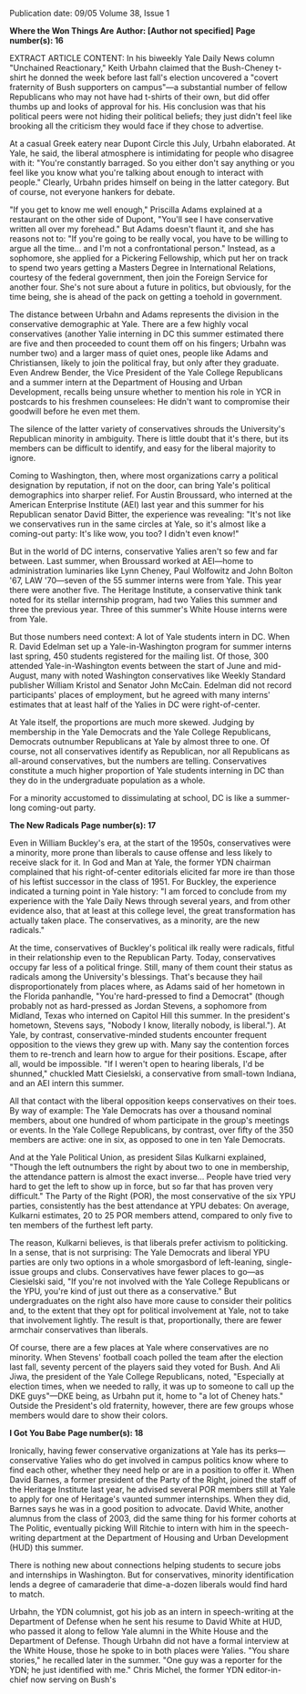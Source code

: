 Publication date: 09/05
Volume 38, Issue 1

**Where the Won Things Are**
**Author:  [Author not specified]**
**Page number(s): 16**

EXTRACT ARTICLE CONTENT:
In his biweekly Yale Daily News column "Unchained Reactionary," Keith Urbahn claimed that the Bush-Cheney t-shirt he donned the week before last fall's election uncovered a "covert fraternity of Bush supporters on campus"—a substantial number of fellow Republicans who may not have had t-shirts of their own, but did offer thumbs up and looks of approval for his. His conclusion was that his political peers were not hiding their political beliefs; they just didn't feel like brooking all the criticism they would face if they chose to advertise.


At a casual Greek eatery near Dupont Circle this July, Urbahn elaborated. At Yale, he said, the liberal atmosphere is intimidating for people who disagree with it: "You're constantly barraged. So you either don't say anything or you feel like you know what you're talking about enough to interact with people." Clearly, Urbahn prides himself on being in the latter category. But of course, not everyone hankers for debate.


"If you get to know me well enough," Priscilla Adams explained at a restaurant on the other side of Dupont, "You'll see I have conservative written all over my forehead." But Adams doesn't flaunt it, and she has reasons not to: "If you're going to be really vocal, you have to be willing to argue all the time... and I'm not a confrontational person." Instead, as a sophomore, she applied for a Pickering Fellowship, which put her on track to spend two years getting a Masters Degree in International Relations, courtesy of the federal government, then join the Foreign Service for another four. She's not sure about a future in politics, but obviously, for the time being, she is ahead of the pack on getting a toehold in government.


The distance between Urbahn and Adams represents the division in the conservative demographic at Yale. There are a few highly vocal conservatives (another Yalie interning in DC this summer estimated there are five and then proceeded to count them off on his fingers; Urbahn was number two) and a larger mass of quiet ones, people like Adams and Christiansen, likely to join the political fray, but only after they graduate. Even Andrew Bender, the Vice President of the Yale College Republicans and a summer intern at the Department of Housing and Urban Development, recalls being unsure whether to mention his role in YCR in postcards to his freshmen counselees: He didn't want to compromise their goodwill before he even met them.


The silence of the latter variety of conservatives shrouds the University's Republican minority in ambiguity. There is little doubt that it's there, but its members can be difficult to identify, and easy for the liberal majority to ignore.


Coming to Washington, then, where most organizations carry a political designation by reputation, if not on the door, can bring Yale's political demographics into sharper relief. For Austin Broussard, who interned at the American Enterprise Institute (AEI) last year and this summer for his Republican senator David Bitter, the experience was revealing: "It's not like we conservatives run in the same circles at Yale, so it's almost like a coming-out party: It's like wow, you too? I didn't even know!"


But in the world of DC interns, conservative Yalies aren't so few and far between. Last summer, when Broussard worked at AEI—home to administration luminaries like Lynn Cheney, Paul Wolfowitz and John Bolton '67, LAW '70—seven of the 55 summer interns were from Yale. This year there were another five. The Heritage Institute, a conservative think tank noted for its stellar internship program, had two Yalies this summer and three the previous year. Three of this summer's White House interns were from Yale.


But those numbers need context: A lot of Yale students intern in DC. When R. David Edelman set up a Yale-in-Washington program for summer interns last spring, 450 students registered for the mailing list. Of those, 300 attended Yale-in-Washington events between the start of June and mid-August, many with noted Washington conservatives like Weekly Standard publisher William Kristol and Senator John McCain. Edelman did not record participants' places of employment, but he agreed with many interns' estimates that at least half of the Yalies in DC were right-of-center.


At Yale itself, the proportions are much more skewed. Judging by membership in the Yale Democrats and the Yale College Republicans, Democrats outnumber Republicans at Yale by almost three to one. Of course, not all conservatives identify as Republican, nor all Republicans as all-around conservatives, but the numbers are telling. Conservatives constitute a much higher proportion of Yale students interning in DC than they do in the undergraduate population as a whole.


For a minority accustomed to dissimulating at school, DC is like a summer-long coming-out party.


**The New Radicals**
**Page number(s): 17**

Even in William Buckley's era, at the start of the 1950s, conservatives were a minority, more prone than liberals to cause offense and less likely to receive slack for it. In God and Man at Yale, the former YDN chairman complained that his right-of-center editorials elicited far more ire than those of his leftist successor in the class of 1951. For Buckley, the experience indicated a turning point in Yale history: "I am forced to conclude from my experience with the Yale Daily News through several years, and from other evidence also, that at least at this college level, the great transformation has actually taken place. The conservatives, as a minority, are the new radicals."


At the time, conservatives of Buckley's political ilk really were radicals, fitful in their relationship even to the Republican Party. Today, conservatives occupy far less of a political fringe. Still, many of them count their status as radicals among the University's blessings. That's because they hail disproportionately from places where, as Adams said of her hometown in the Florida panhandle, "You're hard-pressed to find a Democrat" (though probably not as hard-pressed as Jordan Stevens, a sophomore from Midland, Texas who interned on Capitol Hill this summer. In the president's hometown, Stevens says, "Nobody I know, literally nobody, is liberal."). At Yale, by contrast, conservative-minded students encounter frequent opposition to the views they grew up with. Many say the contention forces them to re-trench and learn how to argue for their positions. Escape, after all, would be impossible. "If I weren't open to hearing liberals, I'd be shunned," chuckled Matt Ciesielski, a conservative from small-town Indiana, and an AEI intern this summer.


All that contact with the liberal opposition keeps conservatives on their toes. By way of example: The Yale Democrats has over a thousand nominal members, about one hundred of whom participate in the group's meetings or events. In the Yale College Republicans, by contrast, over fifty of the 350 members are active: one in six, as opposed to one in ten Yale Democrats.


And at the Yale Political Union, as president Silas Kulkarni explained, "Though the left outnumbers the right by about two to one in membership, the attendance pattern is almost the exact inverse... People have tried very hard to get the left to show up in force, but so far that has proven very difficult." The Party of the Right (POR), the most conservative of the six YPU parties, consistently has the best attendance at YPU debates: On average, Kulkarni estimates, 20 to 25 POR members attend, compared to only five to ten members of the furthest left party.


The reason, Kulkarni believes, is that liberals prefer activism to politicking. In a sense, that is not surprising: The Yale Democrats and liberal YPU parties are only two options in a whole smorgasbord of left-leaning, single-issue groups and clubs. Conservatives have fewer places to go—as Ciesielski said, "If you're not involved with the Yale College Republicans or the YPU, you're kind of just out there as a conservative." But undergraduates on the right also have more cause to consider their politics and, to the extent that they opt for political involvement at Yale, not to take that involvement lightly. The result is that, proportionally, there are fewer armchair conservatives than liberals.


Of course, there are a few places at Yale where conservatives are no minority. When Stevens' football coach polled the team after the election last fall, seventy percent of the players said they voted for Bush. And Ali Jiwa, the president of the Yale College Republicans, noted, "Especially at election times, when we needed to rally, it was up to someone to call up the DKE guys"—DKE being, as Urbahn put it, home to "a lot of Cheney hats." Outside the President's old fraternity, however, there are few groups whose members would dare to show their colors.


**I Got You Babe**
**Page number(s): 18**

Ironically, having fewer conservative organizations at Yale has its perks—conservative Yalies who do get involved in campus politics know where to find each other, whether they need help or are in a position to offer it. When David Barnes, a former president of the Party of the Right, joined the staff of the Heritage Institute last year, he advised several POR members still at Yale to apply for one of Heritage's vaunted summer internships. When they did, Barnes says he was in a good position to advocate. David White, another alumnus from the class of 2003, did the same thing for his former cohorts at The Politic, eventually picking Will Ritchie to intern with him in the speech-writing department at the Department of Housing and Urban Development (HUD) this summer.


There is nothing new about connections helping students to secure jobs and internships in Washington. But for conservatives, minority identification lends a degree of camaraderie that dime-a-dozen liberals would find hard to match.


Urbahn, the YDN columnist, got his job as an intern in speech-writing at the Department of Defense when he sent his resume to David White at HUD, who passed it along to fellow Yale alumni in the White House and the Department of Defense. Though Urbahn did not have a formal interview at the White House, those he spoke to in both places were Yalies. "You share stories," he recalled later in the summer. "One guy was a reporter for the YDN; he just identified with me." Chris Michel, the former YDN editor-in-chief now serving on Bush's